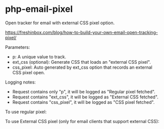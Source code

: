 # php-email-pixel

Open tracker for email with external CSS pixel option. 

https://freshinbox.com/blog/how-to-build-your-own-email-open-tracking-pixel/

Parameters:
- p:  A unique value to track.
- ext_css (optional): Generate CSS that loads an "external CSS pixel". 
- css_pixel: Auto generated by ext_css option that records an external CSS pixel open.

Logging notes:
- Request contains only "p", it will be logged as "Regular pixel fetched". 
- Request contains "ext_css", it will be logged as "External CSS fetched". 
- Request contains "css_pixel", it will be logged as "CSS pixel fetched". 

To use regular pixel:
    <img src="https://myserver.com/path/to/pixel.php?p=mypixel" width=1>

To use External CSS pixel (only for email clients that support external CSS):
    <link rel="stylesheet" href="https://myserver.com/path/to/pixel.php?p=mypixel&ext_css=1">

